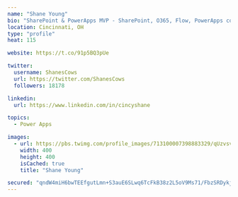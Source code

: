 ```yaml
---
name: "Shane Young"
bio: "SharePoint & PowerApps MVP - SharePoint, O365, Flow, PowerApps consulting? @PowerApps911 | Pure Snark? You found it."
location: Cincinnati, OH
type: "profile"
heat: 115

website: https://t.co/91p5BQ3pUe

twitter:
  username: ShanesCows
  url: https://twitter.com/ShanesCows
  followers: 18178

linkedin:
  url: https://www.linkedin.com/in/cincyshane

topics:
  - Power Apps

images:
  - url: https://pbs.twimg.com/profile_images/713100007398883329/qUzvsvQ3_400x400.jpg
    width: 400
    height: 400
    isCached: true
    title: "Shane Young"

secured: "qndW4miH6bwTEEfgutLmn+S3auE6SLwq6TcFkB38z2L5oV9Ms71/FbzSRDykjXgmroeV+M2L36IG+PqfZlHsWawPbHcauxqN36nRO8KED7zybcawbwx3BSJ3EAQaQtn9mOM6xwvj20IZmUYEvFzcomU4mXXRF5GeBAhEgmZQf0psn5UmdvMWPtMyLd+WFmDVwZ2VPpwklK699azjpU9b1HNsgzuAZaCFZc0OYBemjD798z+HCO8kQEyH0UodaTXSsbd0nUTcO1C2Wizuh/5KOWtGASlgPs9gkKszjfEXqz5nqxvQkLrVvFQfvbXEnJQ1VAZS5b6pAJWTDnwRmEvkzMxfSeRGBHH+tljglN0DJEzigOkihpNcLnWDCNNeiL9tFQ53cMnoh8655I769Yyx3jd0F4snAz/LH0A7VwC6i8I=;d6aAuu5lLwgUjKlTx468JQ=="
---
```


